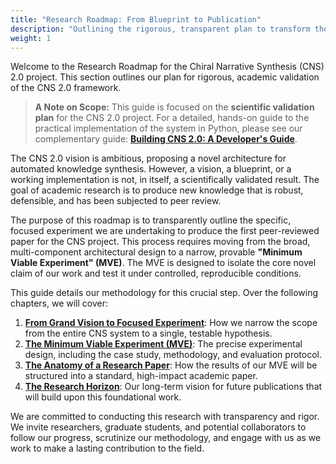 ```yaml
---
title: "Research Roadmap: From Blueprint to Publication"
description: "Outlining the rigorous, transparent plan to transform the CNS 2.0 proposal into a peer-reviewed scientific publication."
weight: 1
---
```


Welcome to the Research Roadmap for the Chiral Narrative Synthesis (CNS) 2.0 project. This section outlines our plan for rigorous, academic validation of the CNS 2.0 framework.

> **A Note on Scope:** This guide is focused on the **scientific validation plan** for the CNS 2.0 project. For a detailed, hands-on guide to the practical implementation of the system in Python, please see our complementary guide: **[Building CNS 2.0: A Developer's Guide](/guides/building-cns-2.0-developers-guide/)**.

The CNS 2.0 vision is ambitious, proposing a novel architecture for automated knowledge synthesis. However, a vision, a blueprint, or a working implementation is not, in itself, a scientifically validated result. The goal of academic research is to produce new knowledge that is robust, defensible, and has been subjected to peer review.

The purpose of this roadmap is to transparently outline the specific, focused experiment we are undertaking to produce the first peer-reviewed paper for the CNS project. This process requires moving from the broad, multi-component architectural design to a narrow, provable **"Minimum Viable Experiment" (MVE)**. The MVE is designed to isolate the core novel claim of our work and test it under controlled, reproducible conditions.

This guide details our methodology for this crucial step. Over the following chapters, we will cover:

1.  **[From Grand Vision to Focused Experiment](/guides/cns-2.0-research-roadmap/chapter-1-vision-vs-experiment/)**: How we narrow the scope from the entire CNS system to a single, testable hypothesis.
2.  **[The Minimum Viable Experiment (MVE)](/guides/cns-2.0-research-roadmap/chapter-2-minimum-viable-experiment/)**: The precise experimental design, including the case study, methodology, and evaluation protocol.
3.  **[The Anatomy of a Research Paper](/guides/cns-2.0-research-roadmap/chapter-3-anatomy-of-a-paper/)**: How the results of our MVE will be structured into a standard, high-impact academic paper.
4.  **[The Research Horizon](/guides/cns-2.0-research-roadmap/chapter-4-research-horizon/)**: Our long-term vision for future publications that will build upon this foundational work.

We are committed to conducting this research with transparency and rigor. We invite researchers, graduate students, and potential collaborators to follow our progress, scrutinize our methodology, and engage with us as we work to make a lasting contribution to the field.
